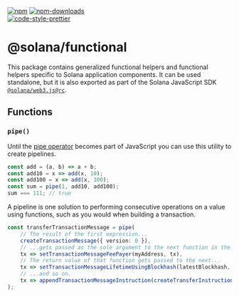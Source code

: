 [![npm][npm-image]][npm-url]
[![npm-downloads][npm-downloads-image]][npm-url]
<br />
[![code-style-prettier][code-style-prettier-image]][code-style-prettier-url]

[code-style-prettier-image]: https://img.shields.io/badge/code_style-prettier-ff69b4.svg?style=flat-square
[code-style-prettier-url]: https://github.com/prettier/prettier
[npm-downloads-image]: https://img.shields.io/npm/dm/@solana/functional/rc.svg?style=flat
[npm-image]: https://img.shields.io/npm/v/@solana/functional/rc.svg?style=flat
[npm-url]: https://www.npmjs.com/package/@solana/functional/v/rc

# @solana/functional

This package contains generalized functional helpers and functional helpers
specific to Solana application components. It can be used standalone, but it
is also exported as part of the Solana JavaScript SDK
[`@solana/web3.js@rc`](https://github.com/solana-labs/solana-web3.js/tree/master/packages/library).

## Functions

### `pipe()`

Until the [pipe operator](https://github.com/tc39/proposal-pipeline-operator) becomes part of JavaScript you can use this utility to create pipelines.

```ts
const add = (a, b) => a + b;
const add10 = x => add(x, 10);
const add100 = x => add(x, 100);
const sum = pipe(1, add10, add100);
sum === 111; // true
```

A pipeline is one solution to performing consecutive operations on a value using functions, such as you would when building a transaction.

```ts
const transferTransactionMessage = pipe(
    // The result of the first expression...
    createTransactionMessage({ version: 0 }),
    // ...gets passed as the sole argument to the next function in the pipeline.
    tx => setTransactionMessageFeePayer(myAddress, tx),
    // The return value of that function gets passed to the next...
    tx => setTransactionMessageLifetimeUsingBlockhash(latestBlockhash, tx),
    // ...and so on.
    tx => appendTransactionMessageInstruction(createTransferInstruction(myAddress, toAddress, amountInLamports), tx),
);
```
